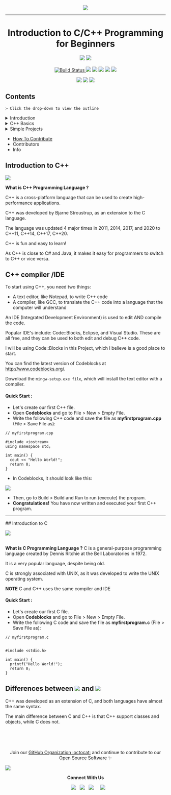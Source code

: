 <p align="center">
<img src="https://encrypted-tbn0.gstatic.com/images?q=tbn:ANd9GcTe0pGXQAzUCoXwY0_LlQ4z-fyMt0IbYAqZgAXIv3hvSltWh8vRL-Uv79k&s=10">
</p>

<hr>
<h1 align="center">
 Introduction to C/C++ Programming for Beginners
</h1>

<p align="center">
<img src="https://img.shields.io/badge/C%2B%2B-00599C?style=for-the-badge&logo=c%2B%2B&logoColor=white">
<img src="https://img.shields.io/badge/C-00599C?style=for-the-badge&logo=c&logoColor=white"><br><br>
<a href="#">
<img src="https://travis-ci.org/github/github.svg" alt="Build Status">
</a>
  <img src="https://img.shields.io/github/license/The-Young-Programmer/C-CPP-Programming-Project?logo=gnu">
<img src="https://img.shields.io/github/stars/The-Young-Programmer/C-CPP-Programming-Project?logo=github">
<img src="https://img.shields.io/github/issues/The-Young-Programmer/C-CPP-Programming-Project?logo=github">
<img src="https://komarev.com/ghpvc/?username=C-CPP-Programming-Project&label=Visitors&color=0e75b6&style=flat"/> 
<a href="https://github.com/The-Young-Programmer/C-CPP-Programming-Project/issues">
<img src="https://img.shields.io/badge/contributions-welcome-brightgreen.svg?style=flat">
</a>
</p>

<p align="center">
 <a href="#"><img src="https://img.shields.io/badge/Udemy-EC5252?style=flat&logo=Udemy&logoColor=white"></a>
 <a href="#"><img src="https://img.shields.io/badge/W3school-brightgreen?style=flat&logo=W3school&logoColor=brightgreen"></a>
 <a href="#"><img src="https://img.shields.io/badge/Tutorials-Point-blue?style=flat&logo=tutorials-point&logoColor=blue"></a>


## Contents


`> Click the drop-down to view the outline`

<details><summary>Introduction</summary>
 
  - [Introduction to C++](#-introduction-to-c++-)
 
  - [Introduction to C](#-introducion-to-c-)
 
  - [Differences](#differences-) 
 
  - [Compiler](#compiler-)
 
</details>

<details><summary>C++ Basics</summary>
 
  - [Syntax](#syntax-)
 
  - [Comments](#comments-)
 
  - [Variables](#variables-) 
 
  - [User Input](#user-input-)
 
  - [Data Types](#data-types-)
 
  - [Operators](#operators-)
 
  - [Loop Types](#loop-types-) 
 
  
 
 
</details>


<details><summary>Simple Projects</summary>
 
  - [Bank Management system ](#-bank-management-system-)
 
  - [Basic Calculator (GUI)](#-basic-calculator-)
 
  - [Hotel Management System](#-hotel-management-system-) 
 
  - [Sci. Calculator (GUI)](#-sci.-calculator-)
 
  - [Tic-Tac-Toe game](#-tic-tac-toe-game-)
 
</details>


- [How To Contribute](#-how-to-contribute-)
- Contributors
- Info





## Introduction to C++ [](#-introduction-to-c++-)

<img src="https://img.shields.io/badge/C%2B%2B-00599C?style=for-the-badge&logo=c%2B%2B&logoColor=white">
<p><b>What is C++ Programming Language ?</b>

C++ is a cross-platform language that can be used to create high-performance applications.

 C++ was developed by Bjarne Stroustrup, as an extension to the C language.

The language was updated 4 major times in 2011, 2014, 2017, and 2020 to C++11, C++14, C++17, C++20.

C++ is fun and easy to learn!

As C++ is close to C# and Java, it makes it easy for programmers to switch to C++ or vice versa.
 </p>

<h2> C++ compiler /IDE </h2>

<p>
To start using C++, you need two things:

- A text editor, like Notepad, to write C++ code
- A compiler, like GCC, to translate the C++ code into a language that the computer will understand

An IDE (Integrated Development Environment) is used to edit AND compile the code.

Popular IDE's include:
 Code::Blocks, Eclipse, and Visual Studio.
 These are all free, and they can be used to both edit and debug C++ code.

I will be using Code::Blocks in this Project, which I believe is a good place to start.

You can find the latest version of Codeblocks at http://www.codeblocks.org/. 

Download the `mingw-setup.exe file`, which will install the text editor with a compiler.
</p>

<h4> Quick Start :</h4>

<p>

- Let's create our first C++ file.
- Open **Codeblocks** and go to File > New > Empty File.
- Write the following C++ code and save the file as **myfirstprogram.cpp** (File > Save File as):


```
// myfirstprogram.cpp

#include <iostream>
using namespace std;

int main() {
  cout << "Hello World!";
  return 0;
}
```


- In Codeblocks, it should look like this:

<img src="https://www.w3schools.com/cpp/codeblocks2.png">


- Then, go to Build > Build and Run to run (execute) the program. 
- **Congratulations!** You have now written and executed your first C++ program.

</p>

<hr>
## Introduction to C

<img src="https://img.shields.io/badge/C-00599C?style=for-the-badge&logo=c&logoColor=white"><br><br>

<p><b>What is C Programming Language ?</b>
C is a general-purpose programming language created by Dennis Ritchie at the Bell Laboratories in 1972.

It is a very popular language, despite being old.

C is strongly associated with UNIX, as it was developed to write the UNIX operating system.

**NOTE**
C and C++ uses the same compiler and IDE
</p>

<h4> Quick Start :</h4>

<p>

- Let's create our first C file.
- Open **Codeblocks** and go to File > New > Empty File.
- Write the following C code and save the file as **myfirstprogram.c** (File > Save File as):

```
// myfirstprogram.c


#include <stdio.h>

int main() {
  printf("Hello World!");
  return 0;
}
```

## Differences [](#welcome) between <img src="https://img.shields.io/badge/C-00599C?style=for-the-badge&logo=c&logoColor=white"> and <img src="https://img.shields.io/badge/C%2B%2B-00599C?style=for-the-badge&logo=c%2B%2B&logoColor=white"> 

C++ was developed as an extension of C, and both languages have almost the same syntax.

The main difference between C and C++ is that C++ support classes and objects, while C does not.


 
 
 
 
 
 
 
 
 
 <br><br><br>
 <p align="center">Join our <a href="https://github.com/TYP-Coding-Class/community/issues/new?assignees=&labels=github-invitation&template=invitation.yml&title=Please+invite+me+to+the+community">GitHub Organization :octocat:</a> and continue to contribute to our Open Source Software ✨</p>
<img src="https://user-images.githubusercontent.com/73097560/115834477-dbab4500-a447-11eb-908a-139a6edaec5c.gif">

<p align="center"><strong>Connect With Us</strong></p>
<p align="center"> 
<!--<a href="#"><img src="https://img.icons8.com/color/48/000000/telegram-app--v1.png"/></a>-->
&nbsp;
<!--<a href="#"><img alt="discord_logo" 
src="https://discord.com/assets/3437c10597c1526c3dbd98c737c2bcae.svg" width="40" height="50"/></a>-->
&nbsp;
<a href="https://twitter.com/TNemonet"><img src="https://img.icons8.com/color/48/000000/twitter--v1.png"/></a>
&nbsp;
<a href="https://github.com/The-Young-Programmer"><img src="https://img.icons8.com/fluency/48/000000/github.png"/></a>
&nbsp;
<a href="https://www.linkedin.com/in/typ-nemonet"><img src="https://img.icons8.com/fluency/48/000000/linkedin.png"/></a>
&nbsp;
<!--<a href="#"><img src="https://img.icons8.com/color/48/000000/youtube-play.png"/></a>-->
&nbsp;
<a href="https://www.instagram.com/invites/contact/?i=tpssan2t0kkn&utm_content=3zo4x47""><img src="https://img.icons8.com/color/48/000000/instagram-new.png"/></a>
</p>
 
 
 
 

